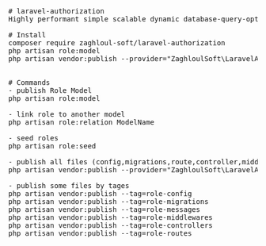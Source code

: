 <pre>

# laravel-authorization
Highly performant simple scalable dynamic database-query-optimized laravel authorization package

# Install
composer require zaghloul-soft/laravel-authorization
php artisan role:model
php artisan vendor:publish --provider="ZaghloulSoft\LaravelAuthorization\AuthorizationServiceProvider"


# Commands
- publish Role Model
php artisan role:model

- link role to another model
php artisan role:relation ModelName

- seed roles
php artisan role:seed

- publish all files (config,migrations,route,controller,middleware)
php artisan vendor:publish --provider="ZaghloulSoft\LaravelAuthorization\AuthorizationServiceProvider"

- publish some files by tages
php artisan vendor:publish --tag=role-config
php artisan vendor:publish --tag=role-migrations
php artisan vendor:publish --tag=role-messages
php artisan vendor:publish --tag=role-middlewares
php artisan vendor:publish --tag=role-controllers
php artisan vendor:publish --tag=role-routes

</pre>
